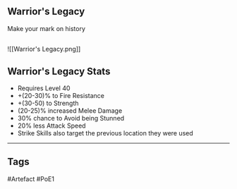 ## Warrior's Legacy
Make your mark on history
##
![[Warrior's Legacy.png]]
## Warrior's Legacy Stats
- Requires Level 40
- +(20-30)% to Fire Resistance
- +(30-50) to Strength
- (20-25)% increased Melee Damage
- 30% chance to Avoid being Stunned
- 20% less Attack Speed
- Strike Skills also target the previous location they were used


---
## Tags
#Artefact
#PoE1
